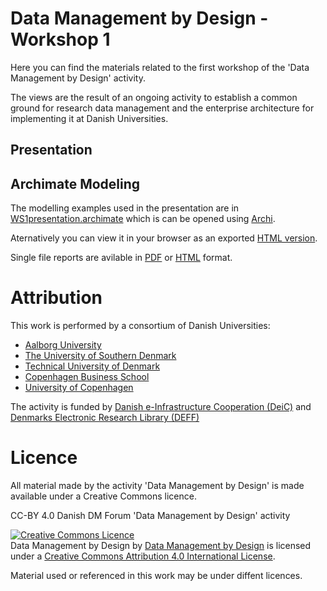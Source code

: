 # Data Management by Design - Workshop 1

Here you can find the materials related to the first workshop of the
'Data Management by Design' activity.

The views are the result of an ongoing activity to establish a common
ground for research data management and the enterprise architecture
for implementing it at Danish Universities.

## Presentation

## Archimate Modeling

The modelling examples used in the presentation are in
[WS1presentation.archimate](WS1presentation.archimate) which is can be
opened using [Archi](https://www.archimatetool.com/).

Aternatively you can view it in your browser as an exported [HTML
version](https://rawgit.com/Data-Management-by-Design/DMbD/master/ws1/html/).

Single file reports are avilable in
[PDF](exported/WS1presentation.pdf) or
[HTML](https://rawgit.com/Data-Management-by-Design/DMbD/master/ws1/exported/WS1presentation.html) format.

# Attribution

This work is performed by a consortium of Danish Universities:

* [Aalborg University](https://www.en.aau.dk/)
* [The University of Southern Denmark](https://www.sdu.dk/en/)
* [Technical University of Denmark](https://www.dtu.dk/english)
* [Copenhagen Business School](https://www.cbs.dk/en)
* [University of Copenhagen](https://www.ku.dk/english/)

The activity is funded by
[Danish e-Infrastructure Cooperation (DeiC)](https://www.deic.dk/en ) and
[Denmarks Electronic Research Library (DEFF)](https://www.deff.dk/english/)

# Licence 

All material made by the activity 'Data Management by Design' is made available under a Creative Commons licence.

CC-BY 4.0 Danish DM Forum 'Data Management by Design' activity

<a rel="license" href="http://creativecommons.org/licenses/by/4.0/"><img alt="Creative Commons Licence" style="border-width:0" src="https://i.creativecommons.org/l/by/4.0/88x31.png" /></a><br /><span xmlns:dct="http://purl.org/dc/terms/" property="dct:title">Data Management by Design</span> by <a xmlns:cc="http://creativecommons.org/ns#" href="https://github.com/Data-Management-by-Design/DMbD" property="cc:attributionName" rel="cc:attributionURL">Data Management by Design</a> is licensed under a <a rel="license" href="http://creativecommons.org/licenses/by/4.0/">Creative Commons Attribution 4.0 International License</a>.

Material used or referenced in this work may be under diffent licences.

